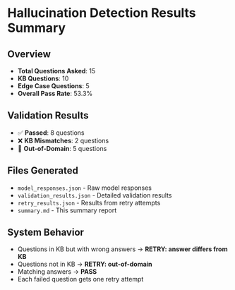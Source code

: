 # Hallucination Detection Results Summary

## Overview
- **Total Questions Asked**: 15
- **KB Questions**: 10
- **Edge Case Questions**: 5
- **Overall Pass Rate**: 53.3%

## Validation Results
- ✅ **Passed**: 8 questions
- ❌ **KB Mismatches**: 2 questions
- 🚫 **Out-of-Domain**: 5 questions

## Files Generated
- `model_responses.json` - Raw model responses
- `validation_results.json` - Detailed validation results
- `retry_results.json` - Results from retry attempts
- `summary.md` - This summary report

## System Behavior
- Questions in KB but with wrong answers → **RETRY: answer differs from KB**
- Questions not in KB → **RETRY: out-of-domain**
- Matching answers → **PASS**
- Each failed question gets one retry attempt
